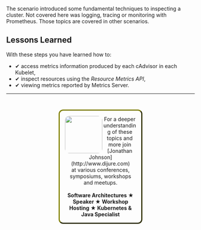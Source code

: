 The scenario introduced some fundamental techniques to inspecting a cluster. Not covered here was logging, tracing or monitoring with Prometheus. Those topics are covered in other scenarios.

## Lessons Learned ##

With these steps you have learned how to:

- &#x2714; access metrics information produced by each cAdvisor in each Kubelet,
- &#x2714; inspect resources using the _Resource Metrics API_,
- &#x2714; viewing metrics reported by Metrics Server.

------
<p style="text-align: center; padding: 1em; margin: 3em; margin-left: 10em; margin-right: 10em; border-; 1px; border-color: olive;  border-radius: 12px; border-style:outset">
<img align="left" src="/javajon/courses/kubernetes-observability/cli-logging/assets/jonathan-johnson.jpg" width="100" style="border-radius: 12px">
For a deeper understanding of these topics and more join <br>[Jonathan Johnson](http://www.dijure.com)<br> at various conferences, symposiums, workshops and meetups.
<br><br>
<b>Software Architectures ★ Speaker ★ Workshop Hosting ★ Kubernetes & Java Specialist</b>
</p>

